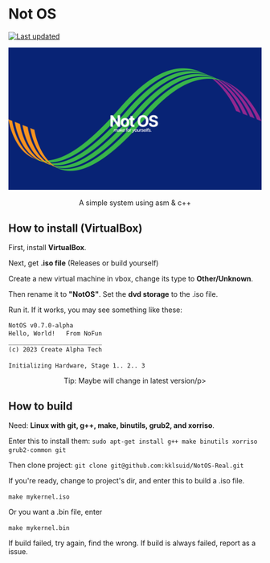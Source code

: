 # Not OS

[![Last updated](https://img.shields.io/badge/dynamic/json?color=red&label=Last%20Updated&query=updated_at&url=https%3A%2F%2Fapi.github.com%2Frepos%2FCreate-Alpha%2FNot-OS)](https://github.com/Create-Alpha/Not-OS/releases/latest)

![LOGO](https://github.com/Create-Alpha/Our-Icons/raw/main/NotOS-Poster.png)

<p align="center">A simple system using asm &amp; c++</p>

## How to install (VirtualBox)

First, install **VirtualBox**.

Next, get **.iso file** (Releases or build yourself)

Create a new virtual machine in vbox, change its type to **Other/Unknown**.

Then rename it to **"NotOS"**. Set the **dvd storage** to the .iso file.

Run it. If it works, you may see something like these:

```text
NotOS v0.7.0-alpha
Hello, World!   From NoFun
__________________________
(c) 2023 Create Alpha Tech
   
Initializing Hardware, Stage 1.. 2.. 3
```

<p align="center">Tip: Maybe will change in latest version/p>

## How to build

Need: **Linux with git, g++, make, binutils, grub2, and xorriso**.

Enter this to install them: `sudo apt-get install g++ make binutils xorriso grub2-common git`

Then clone project: `git clone git@github.com:kklsuid/NotOS-Real.git`

If you're ready, change to project's dir, and enter this to build a .iso file.

`make mykernel.iso`

Or you want a .bin file, enter

`make mykernel.bin`

If build failed, try again, find the wrong. If build is always failed, report as a issue.
